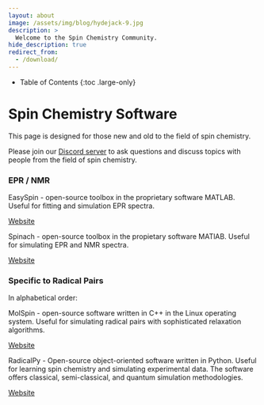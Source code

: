 ```yaml
---
layout: about
image: /assets/img/blog/hydejack-9.jpg
description: >
  Welcome to the Spin Chemistry Community.
hide_description: true
redirect_from:
  - /download/
---
```


<!-- Google tag (gtag.js) -->
<script async src="https://www.googletagmanager.com/gtag/js?id=G-STRM3GYD69"></script>
<script>
  window.dataLayer = window.dataLayer || [];
  function gtag(){dataLayer.push(arguments);}
  gtag('js', new Date());

  gtag('config', 'G-STRM3GYD69');
</script>


- Table of Contents
{:toc .large-only}

# Spin Chemistry Software

This page is designed for those new and old to the field of spin chemistry.

Please join our [Discord server](https://discord.io/spin-chemistry-community/) to ask questions and discuss topics with people from the field of spin chemistry.


### EPR / NMR

EasySpin - open-source toolbox in the proprietary software MATLAB.
Useful for fitting and simulation EPR spectra.

[Website](https://easyspin.org/)

Spinach - open-source toolbox in the propietary software MATlAB.
Useful for simulating EPR and NMR spectra.

[Website](https://spindynamics.org/?page_id=12)


### Specific to Radical Pairs

In alphabetical order:

MolSpin - open-source software written in C++ in the Linux operating system.
Useful for simulating radical pairs with sophisticated relaxation algorithms.

[Website](https://www.molspin.eu/)

RadicalPy - Open-source object-oriented software written in Python.
Useful for learning spin chemistry and simulating experimental data.
The software offers classical, semi-classical, and quantum simulation methodologies.

[Website](https://radicalpy.readthedocs.io/en/latest/)




